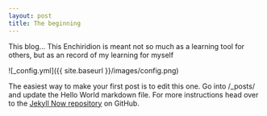 ```yaml
---
layout: post
title: The beginning
---
```

This blog... This Enchiridion is meant not so much as a learning tool for others, but as an record of my learning for myself

![_config.yml]({{ site.baseurl }}/images/config.png)

The easiest way to make your first post is to edit this one. Go into /_posts/ and update the Hello World markdown file. For more instructions head over to the [Jekyll Now repository](https://github.com/barryclark/jekyll-now) on GitHub.